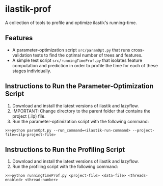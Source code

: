 
ilastik-prof
============

A collection of tools to profile and optimize ilastik's running-time.

Features
--------

* A parameter-optimization script `src/paramOpt.py` that runs cross-validation tests to find the optimal number of trees and features.
* A simple test script `src/runningTimeProf.py` that isolates feature computation and prediction in order to profile the time for each of these stages individually.


Instructions to Run the Parameter-Optimization Script
-----------------------------------------------------

1. Download and install the latest versions of ilastik and lazyflow.
2. IMPORTANT: Change directory to the parent folder that contains the project (.ilp) file.
3. Run the parameter-optimization script with the following command:

`>>>python paramOpt.py --run_command=<ilastik-run-command> --project-file=<ilp-project-file>`

Instructions to Run the Profiling Script
---------------------------------------
1. Download and install the latest versions of ilastik and lazyflow.
2. Run the profiling script with the following command:

`>>>python runningTimeProf.py <project-file> <data-file> <threads-enabled> <thread-number>`
